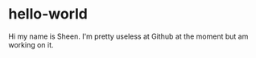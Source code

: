 # hello-world

Hi my name is Sheen. 
I'm pretty useless at Github at the moment but am working on it. 
